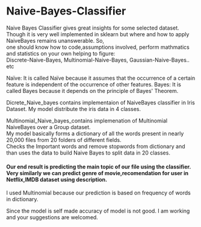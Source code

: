 # Naive-Bayes-Classifier
                                                                                                                                                                                   
Naive Bayes Classifier gives great insights for some selected dataset.                                                                                                             
Though it is very well implemented in sklearn but where and how to apply NaiveBayes remains unanswerable. So,                                                                       
one should know how to code,assumptions involved, perform mathmatics and statistics on your own helping to figure:                                                                 
Discrete-Naive-Bayes,
Multinomial-Naive-Bayes,
Gaussian-Naive-Bayes.. etc
                                                                                                                                                                                   
Naïve: It is called Naïve because it assumes that the occurrence of a certain feature is independent of the occurrence of other features.
Bayes: It is called Bayes because it depends on the principle of Bayes' Theorem.

Dicrete_Naive_bayes contains implementaion of NaiveBayes classifier in Iris Dataset. My model distribute the iris data in 4 classes.    

    
        
           
             


Multinomial_Naive_bayes_contains implemenation of Multinomial NaiveBayes over a Group dataset.   
My model basically forms a dictionary of all the words present in nearly 20,000 files from 20 folders of different fields.  
Checks the Important words and remove stopwords from dictionary and than uses the data to build Naive Bayes to split data in 20 classes.                                           
#### Our end result is predicting the main topic of our file using the classifier. Very similarly we can predict genre of movie,recomendation for user in Netflix,IMDB dataset using description.             

I used Multinomial because our prediction is based on frequency of words in dictionary.




Since the model is self made accuracy of model is not good. I am working and your suggestions are welcomed.
